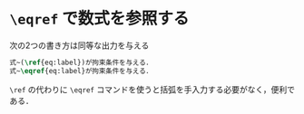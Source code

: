 # `\eqref` で数式を参照する

次の2つの書き方は同等な出力を与える

```latex
式~(\ref{eq:label})が拘束条件を与える．
式~\eqref{eq:label}が拘束条件を与える．
```

`\ref` の代わりに `\eqref` コマンドを使うと括弧を手入力する必要がなく，便利である．
